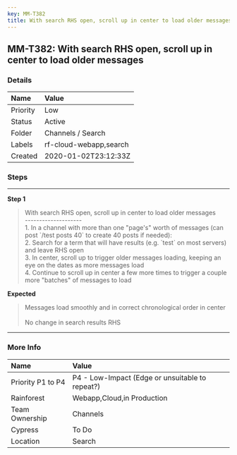 ```yaml
---
key: MM-T382
title: With search RHS open, scroll up in center to load older messages
---
```


## MM-T382: With search RHS open, scroll up in center to load older messages

### Details

| Name     | Value                  |
| :------- | :--------------------- |
| Priority | Low                    |
| Status   | Active                 |
| Folder   | Channels / Search      |
| Labels   | rf-cloud-webapp,search |
| Created  | 2020-01-02T23:12:33Z   |

### Steps

<hr/>

**Step 1**

> <article>With search RHS open, scroll up in center to load older messages<br />--------------------<br />1. In a channel with more than one &quot;page's&quot; worth of messages (can post `/test posts 40` to create 40 posts if needed):<br />2. Search for a term that will have results (e.g. `test` on most servers) and leave RHS open<br />3. In center, scroll up to trigger older messages loading, keeping an eye on the dates as more messages load<br />4. Continue to scroll up in center a few more times to trigger a couple more &quot;batches&quot; of messages to load</article>

**Expected**

> <article>Messages load smoothly and in correct chronological order in center<br /><br />No change in search results RHS</article>

<hr/>

### More Info

| Name              | Value                                           |
| :---------------- | :---------------------------------------------- |
| Priority P1 to P4 | P4 - Low-Impact (Edge or unsuitable to repeat?) |
| Rainforest        | Webapp,Cloud,in Production                      |
| Team Ownership    | Channels                                        |
| Cypress           | To Do                                           |
| Location          | Search                                          |
